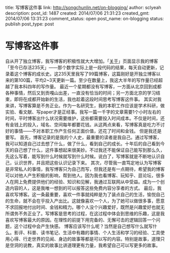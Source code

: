 title: 写博客这件事
link: http://songchunlin.net/on-blogging/
author: sclyeah
description: 
post_id: 1487
created: 2014/07/06 21:31:23
created_gmt: 2014/07/06 13:31:23
comment_status: open
post_name: on-blogging
status: publish
post_type: post

# 写博客这件事

自从开了独立博客，我写博客的积极性就大大增加。「[关于](/about/)」页面显示我的博客「至今已存活235天」——那个数字实际上是一段代码的结果，每天自动更新，记录着这个博客的成长史。这235天里我写了99篇博客，这篇刚好是开独立博客以来的第100篇，平均2~3天更新一篇。至少在数量上，我这大半年的写作量已经超越了我本科四年的写作量。 最近一个星期都没有写博客，一方面从北京回到成都各种事情，然后又到贡嘎山出差，一直没有恰当的时间；另一方面北京的学习结束，即将在成都开始新的生活，我也趁着这段时间思考写博客这件事。 其实对我来讲，写博客算是不务正业。作为一名研究生，我的本职工作应该是学术科研，做实验、看文献、写paper才是正经事。我写一篇一千字的文章需要1个小时左右的时间，平时博客出什么状况需要维护，这些都需要投入时间成本。不仅是时间，还有金钱上的投入，域名、空间每年都要花钱。从这两点来看，写博客真是吃力不讨好的事情——不对本职工作产生任何正面价值，还花了时间和金钱。 但是我还是要写。 首先，博客记录的是我的个人史，最重要的读者是我自己。通过写博客，我可以知道自己过去想了什么，做了什么，看到自己的成长。十年后的自己看到今天的自己想了什么，这件事想起来很美妙。不过我还不能保证自己能写到那么久，先这么写着，能写到什么时候就写到什么时候。说白了，写博客就是不断地认识自己，认识世界，并且把这些认识记录下来。 其次，尽管我一直笃定地认为写博客是非常私人的事情，我写博客只为自己而写，但我还是有一点期待，希望我的博客可以对他人产生积极的影响，帮到他人。因为我也看博客、玩知乎、逛论坛，很多人在网上免费提供他们的经验、知识和见解，我通过互联网从中受益。成为一个创造内容的人，这是我唯一想到的可以报答这些免费内容分享者的方式。 最后，我喜欢写博客。这一条最重要，喜欢一件事就纯粹是为了装点自己的生活，愉悦自己的生命，就不会在乎投入产出比。这就像喜欢一个人，为了她可以做很多事，愿意不求回报地付出时间、金钱和精力。哪个人没个兴趣爱好，既然是兴趣爱好也就无所谓务不务正业了。写博客是思考的过程，在这过程中体会到思维的乐趣，这是我喜欢写博客最大的原因。在理性的前提下用完备的、无懈可击的逻辑回答一个问题，这个过程中会产生快感。 博客应该写什么呢？当然是自己想写什么就写什么。影评、科普、读书笔记、生活中有趣的事情、个人生活和学习的经验、工具使用心得、行走世界的见闻、身边的故事等都是可以写的内容。特别是故事，道理只是空洞的说教，真实的故事比讲道理更有力量，我希望自己可以写更多的故事。